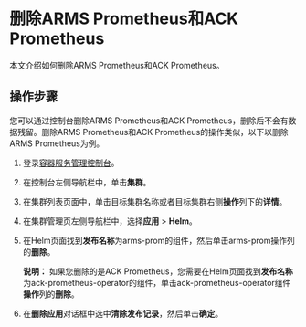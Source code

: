 # 删除ARMS Prometheus和ACK Prometheus

本文介绍如何删除ARMS Prometheus和ACK Prometheus。

## 操作步骤

您可以通过控制台删除ARMS Prometheus和ACK Prometheus，删除后不会有数据残留。删除ARMS Prometheus和ACK Prometheus的操作类似，以下以删除ARMS Prometheus为例。

1.  登录[容器服务管理控制台](https://cs.console.aliyun.com)。

2.  在控制台左侧导航栏中，单击**集群**。

3.  在集群列表页面中，单击目标集群名称或者目标集群右侧**操作**列下的**详情**。

4.  在集群管理页左侧导航栏中，选择**应用** \> **Helm**。

5.  在Helm页面找到**发布名称**为arms-prom的组件，然后单击arms-prom操作列的**删除**。

    **说明：** 如果您删除的是ACK Prometheus，您需要在Helm页面找到**发布名称**为ack-prometheus-operator的组件，单击ack-prometheus-operator组件**操作**列的**删除**。

6.  在**删除应用**对话框中选中**清除发布记录**，然后单击**确定**。


